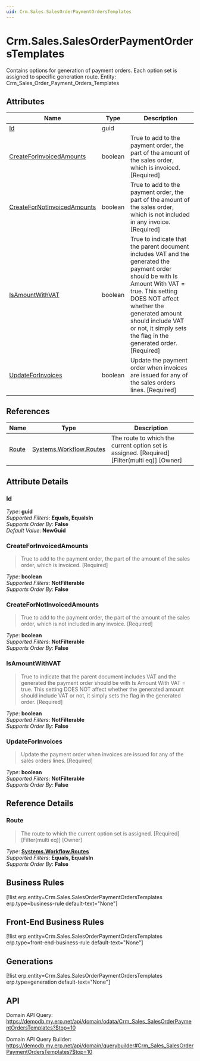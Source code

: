 ```yaml
---
uid: Crm.Sales.SalesOrderPaymentOrdersTemplates
---
```

# Crm.Sales.SalesOrderPaymentOrdersTemplates

Contains options for generation of payment orders. Each option set is assigned to specific generation route. Entity: Crm_Sales_Order_Payment_Orders_Templates

## Attributes

| Name | Type | Description |
| ---- | ---- | --- |
| [Id](Crm.Sales.SalesOrderPaymentOrdersTemplates.md#Id) | guid |  
| [CreateForInvoicedAmounts](Crm.Sales.SalesOrderPaymentOrdersTemplates.md#CreateForInvoicedAmounts) | boolean | True to add to the payment order, the part of the amount of the sales order, which is invoiced. [Required] 
| [CreateForNotInvoicedAmounts](Crm.Sales.SalesOrderPaymentOrdersTemplates.md#CreateForNotInvoicedAmounts) | boolean | True to add to the payment order, the part of the amount of the sales order, which is not included in any invoice. [Required] 
| [IsAmountWithVAT](Crm.Sales.SalesOrderPaymentOrdersTemplates.md#IsAmountWithVAT) | boolean | True to indicate that the parent document includes VAT and the generated the payment order should be with Is Amount With VAT = true. This setting DOES NOT affect whether the generated amount should include VAT or not, it simply sets the flag in the generated order. [Required] 
| [UpdateForInvoices](Crm.Sales.SalesOrderPaymentOrdersTemplates.md#UpdateForInvoices) | boolean | Update the payment order when invoices are issued for any of the sales orders lines. [Required] 

## References

| Name | Type | Description |
| ---- | ---- | --- |
| [Route](Crm.Sales.SalesOrderPaymentOrdersTemplates.md#Route) | [Systems.Workflow.Routes](Systems.Workflow.Routes.md) | The route to which the current option set is assigned. [Required] [Filter(multi eq)] [Owner] |


## Attribute Details

### Id

_Type_: **guid**  
_Supported Filters_: **Equals, EqualsIn**  
_Supports Order By_: **False**  
_Default Value_: **NewGuid**  

### CreateForInvoicedAmounts

> True to add to the payment order, the part of the amount of the sales order, which is invoiced. [Required]

_Type_: **boolean**  
_Supported Filters_: **NotFilterable**  
_Supports Order By_: **False**  

### CreateForNotInvoicedAmounts

> True to add to the payment order, the part of the amount of the sales order, which is not included in any invoice. [Required]

_Type_: **boolean**  
_Supported Filters_: **NotFilterable**  
_Supports Order By_: **False**  

### IsAmountWithVAT

> True to indicate that the parent document includes VAT and the generated the payment order should be with Is Amount With VAT = true. This setting DOES NOT affect whether the generated amount should include VAT or not, it simply sets the flag in the generated order. [Required]

_Type_: **boolean**  
_Supported Filters_: **NotFilterable**  
_Supports Order By_: **False**  

### UpdateForInvoices

> Update the payment order when invoices are issued for any of the sales orders lines. [Required]

_Type_: **boolean**  
_Supported Filters_: **NotFilterable**  
_Supports Order By_: **False**  


## Reference Details

### Route

> The route to which the current option set is assigned. [Required] [Filter(multi eq)] [Owner]

_Type_: **[Systems.Workflow.Routes](Systems.Workflow.Routes.md)**  
_Supported Filters_: **Equals, EqualsIn**  
_Supports Order By_: **False**  



## Business Rules

[!list erp.entity=Crm.Sales.SalesOrderPaymentOrdersTemplates erp.type=business-rule default-text="None"]

## Front-End Business Rules

[!list erp.entity=Crm.Sales.SalesOrderPaymentOrdersTemplates erp.type=front-end-business-rule default-text="None"]

## Generations

[!list erp.entity=Crm.Sales.SalesOrderPaymentOrdersTemplates erp.type=generation default-text="None"]

## API

Domain API Query:
<https://demodb.my.erp.net/api/domain/odata/Crm_Sales_SalesOrderPaymentOrdersTemplates?$top=10>

Domain API Query Builder:
<https://demodb.my.erp.net/api/domain/querybuilder#Crm_Sales_SalesOrderPaymentOrdersTemplates?$top=10>

